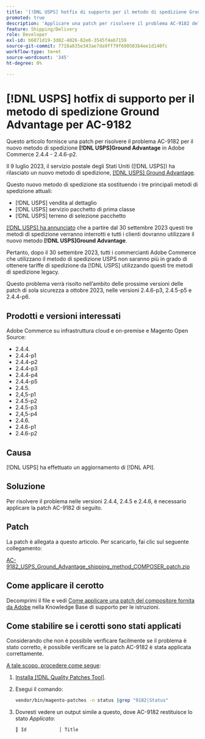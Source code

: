 ```yaml
---
title: '[!DNL USPS] hotfix di supporto per il metodo di spedizione Ground Advantage per AC-9182'
promoted: true
description: 'Applicare una patch per risolvere il problema AC-9182 del metodo di spedizione Ground Advantage per Adobe Commerce 2.4.4 - 2.4.6-p2. [!DNL USPS] '
feature: Shipping/Delivery
role: Developer
exl-id: b6871d19-3d02-4026-82e6-3545f4ab7159
source-git-commit: 7718a835e343ae7da9ff79f690503b4ee1d140fc
workflow-type: tm+mt
source-wordcount: '345'
ht-degree: 0%

---
```


# [!DNL USPS] hotfix di supporto per il metodo di spedizione Ground Advantage per AC-9182

Questo articolo fornisce una patch per risolvere il problema AC-9182 per il nuovo metodo di spedizione **[!DNL USPS]Ground Advantage** in Adobe Commerce 2.4.4 - 2.4.6-p2.

Il 9 luglio 2023, il servizio postale degli Stati Uniti ([!DNL USPS]) ha rilasciato un nuovo metodo di spedizione, [[!DNL USPS] Ground Advantage](https://www.usps.com/ship/ground-advantage.htm).

Questo nuovo metodo di spedizione sta sostituendo i tre principali metodi di spedizione attuali:

* [!DNL USPS] vendita al dettaglio
* [!DNL USPS] servizio pacchetto di prima classe
* [!DNL USPS] terreno di selezione pacchetto

[[!DNL USPS] ha annunciato](https://faq.usps.com/s/article/USPS-Ground-Advantage#how_it_works) che a partire dal 30 settembre 2023 questi tre metodi di spedizione verranno interrotti e tutti i clienti dovranno utilizzare il nuovo metodo **[!DNL USPS]Ground Advantage**.

Pertanto, dopo il 30 settembre 2023, tutti i commercianti Adobe Commerce che utilizzano il metodo di spedizione USPS non saranno più in grado di ottenere tariffe di spedizione da [!DNL USPS] utilizzando questi tre metodi di spedizione legacy.

Questo problema verrà risolto nell’ambito delle prossime versioni delle patch di sola sicurezza a ottobre 2023, nelle versioni 2.4.6-p3, 2.4.5-p5 e 2.4.4-p6.

## Prodotti e versioni interessati

Adobe Commerce su infrastruttura cloud e on-premise e Magento Open Source:

* 2.4.4.
* 2.4.4-p1
* 2.4.4-p2
* 2.4.4-p3
* 2.4.4-p4
* 2.4.4-p5
* 2.4.5.
* 2,4,5-p1
* 2.4.5-p2
* 2.4.5-p3
* 2,4,5-p4
* 2.4.6.
* 2.4.6-p1
* 2.4.6-p2

## Causa

[!DNL USPS] ha effettuato un aggiornamento di [!DNL API].

## Soluzione

Per risolvere il problema nelle versioni 2.4.4, 2.4.5 e 2.4.6, è necessario applicare la patch AC-9182 di seguito.

## Patch

La patch è allegata a questo articolo. Per scaricarlo, fai clic sul seguente collegamento:

[AC-9182_USPS_Ground_Advantage_shipping_method_COMPOSER_patch.zip](assets/AC-9182_USPS_Ground_Advantage_shipping_method_COMPOSER_patch.zip)

## Come applicare il cerotto

Decomprimi il file e vedi [Come applicare una patch del compositore fornita da Adobe](https://experienceleague.adobe.com/docs/commerce-knowledge-base/kb/how-to/how-to-apply-a-composer-patch-provided-by-magento.html?lang=it) nella Knowledge Base di supporto per le istruzioni.

## Come stabilire se i cerotti sono stati applicati

Considerando che non è possibile verificare facilmente se il problema è stato corretto, è possibile verificare se la patch AC-9182 è stata applicata correttamente.

<u>A tale scopo, procedere come segue</u>:

1. [Installa  [!DNL Quality Patches Tool]](https://experienceleague.adobe.com/docs/commerce-operations/tools/quality-patches-tool/usage.html?lang=it).
1. Esegui il comando:

   ```bash
   vendor/bin/magento-patches -n status |grep "9182|Status"
   ```

1. Dovresti vedere un output simile a questo, dove AC-9182 restituisce lo stato *Applicato*:

   ```bash
   ║ Id            │ Title                                                        │ Category        │ Origin                 │ Status      │ Details                                          ║ ║ N/A           │ ../m2-hotfixes/AC-9182_USPS_Ground_Advantage_shipping_method_COMPOSER_patch.patch      │ Other           │ Local                  │ Applied     │ Patch type: Custom                                
   ```
